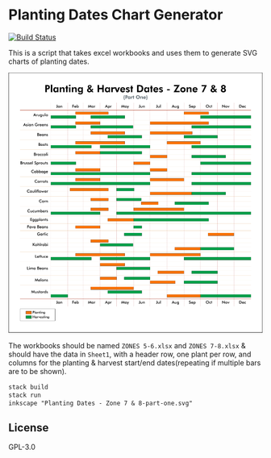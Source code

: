 # Planting Dates Chart Generator

[![Build Status](https://travis-ci.org/Southern-Exposure-Seed-Exchange/Planting-Dates-Charts.svg?branch=master)](https://travis-ci.org/Southern-Exposure-Seed-Exchange/Planting-Dates-Charts)

This is a script that takes excel workbooks and uses them to generate SVG
charts of planting dates.

[![A chart showing the planting & harvesting date ranges for plants in zones 7 & 8](https://raw.githubusercontent.com/Southern-Exposure-Seed-Exchange/Planting-Dates-Charts/master/sample.png)](https://github.com/Southern-Exposure-Seed-Exchange/Planting-Dates-Charts/blob/master/sample.png)

The workbooks should be named `ZONES 5-6.xlsx` and `ZONES 7-8.xlsx` & should
have the data in `Sheet1`, with a header row, one plant per row, and columns
for the planting & harvest start/end dates(repeating if multiple bars are to be
shown).

```
stack build
stack run
inkscape "Planting Dates - Zone 7 & 8-part-one.svg"
```


## License

GPL-3.0
